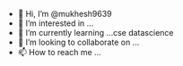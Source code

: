 - 👋 Hi, I’m @mukhesh9639
- 👀 I’m interested in ...
- 🌱 I’m currently learning ...cse datascience
- 💞️ I’m looking to collaborate on ...
- 📫 How to reach me ...

<!---
mukhesh9639/mukhesh9639 is a ✨ special ✨ repository because its `README.md` (this file) appears on your GitHub profile.
You can click the Preview link to take a look at your changes.
--->
